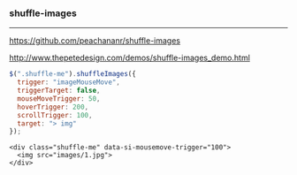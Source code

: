 ### shuffle-images
---
https://github.com/peachananr/shuffle-images

http://www.thepetedesign.com/demos/shuffle-images_demo.html

```js
$(".shuffle-me").shuffleImages({
  trigger: "imageMouseMove",
  triggerTarget: false,
  mouseMoveTrigger: 50,
  hoverTrigger: 200,
  scrollTrigger: 100,
  target: "> img"
});
```

```
<div class="shuffle-me" data-si-mousemove-trigger="100">
  <img src="images/1.jpg">
</div>
```

```
```

